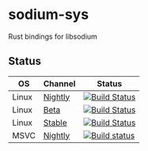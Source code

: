 # sodium-sys
Rust bindings for libsodium

## Status
|  OS   | Channel | Status |
|-------|---------|--------|
| Linux | [Nightly](https://github.com/rustyhorde/sodium-sys/tree/master) | [![Build Status](https://travis-ci.org/rustyhorde/sodium-sys.svg?branch=master)](https://travis-ci.org/rustyhorde/sodium-sys) |
| Linux | [Beta](https://github.com/rustyhorde/sodium-sys/tree/beta)      | [![Build Status](https://travis-ci.org/rustyhorde/sodium-sys.svg?branch=beta)](https://travis-ci.org/rustyhorde/sodium-sys) |
| Linux | [Stable](https://github.com/rustyhorde/sodium-sys/tree/stable)  | [![Build Status](https://travis-ci.org/rustyhorde/sodium-sys.svg?branch=stable)](https://travis-ci.org/rustyhorde/sodium-sys) |
| MSVC  | [Nightly](https://github.com/rustyhorde/sodium-sys/tree/master) | [![Build status](https://ci.appveyor.com/api/projects/status/o103gt3cehwf5bgr/branch/master?svg=true)](https://ci.appveyor.com/project/CraZySacX/sodium-sys/branch/master) |
